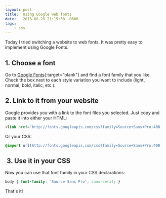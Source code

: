 ```yaml
---
layout: post
title:  Using Google web fonts
date:   2013-08-28 21:15:38 -0600
tags:
    - css
---
```


Today I tried switching a website to web fonts. It was pretty easy to implement using Google Fonts.

## 1. Choose a font

Go to [Google Fonts](http://www.google.com/fonts){:target="blank"} and find a font family that you like. Check the box next to each style variation you want to include (light, normal, bold, italic, etc.).

## 2. Link to it from your website

Google provides you with a link to the font files you selected. Just copy and paste it into either your HTML:

```html
<link href='http://fonts.googleapis.com/css?family=Source+Sans+Pro:400,700,400italic,700italic' rel='stylesheet' type='text/css'>
```

Or your CSS:

```css
@import url(http://fonts.googleapis.com/css?family=Source+Sans+Pro:400,700,400italic,700italic);
```

##  3. Use it in your CSS

Now you can use that font family in your CSS declarations:

```css
body { font-family: 'Source Sans Pro', sans-serif; }
```

That's it!
